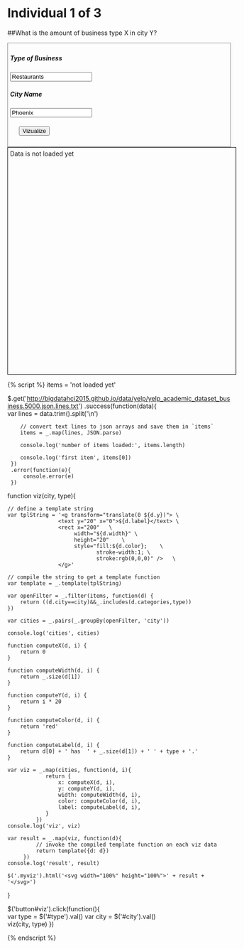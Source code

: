 # Individual 1 of 3

##What is the amount of business type X in city Y?

<div style="border:1px grey solid; padding:5px;">
    <div><h5>Type of Business</h5>
        <input id="type" type="text" value="Restaurants"/>
    </div>
    <div><h5>City Name</h5>
        <input id="city" type="text" value="Phoenix"/>
    </div>  
    <div style="margin:20px;">
        <button id="viz">Vizualize</button>
    </div>
</div>

<div class="myviz" style="width:100%; height:500px; border: 1px black solid; padding: 5px;">
Data is not loaded yet
</div>

{% script %}
items = 'not loaded yet'

$.get('http://bigdatahci2015.github.io/data/yelp/yelp_academic_dataset_business.5000.json.lines.txt')
    .success(function(data){        
        var lines = data.trim().split('\n')

        // convert text lines to json arrays and save them in `items`
        items = _.map(lines, JSON.parse)

        console.log('number of items loaded:', items.length)

        console.log('first item', items[0])
     })
     .error(function(e){
         console.error(e)
     })

function viz(city, type){    

    // define a template string
    var tplString = '<g transform="translate(0 ${d.y})"> \
                    <text y="20" x="0">${d.label}</text> \
                    <rect x="200"   \
                         width="${d.width}" \
                         height="20"    \
                         style="fill:${d.color};    \
                                stroke-width:1; \
                                stroke:rgb(0,0,0)" />   \
                    </g>'

    // compile the string to get a template function
    var template = _.template(tplString)

    var openFilter = _.filter(items, function(d) {
        return ((d.city==city)&&_.includes(d.categories,type))
    })

    var cities = _.pairs(_.groupBy(openFilter, 'city'))

    console.log('cities', cities)
    
    function computeX(d, i) {
        return 0
    }

    function computeWidth(d, i) {        
        return _.size(d[1])
    }

    function computeY(d, i) {
        return i * 20
    }

    function computeColor(d, i) {
        return 'red'
    }

    function computeLabel(d, i) {
        return d[0] + ' has  ' + _.size(d[1]) + ' ' + type + '.'
    }

    var viz = _.map(cities, function(d, i){                
                return {
                    x: computeX(d, i),
                    y: computeY(d, i),
                    width: computeWidth(d, i),
                    color: computeColor(d, i),
                    label: computeLabel(d, i),
                }
             })
    console.log('viz', viz)

    var result = _.map(viz, function(d){
             // invoke the compiled template function on each viz data
             return template({d: d})
         })
    console.log('result', result)

    $('.myviz').html('<svg width="100%" height="100%">' + result + '</svg>')
}

$('button#viz').click(function(){    
    var type = $('#type').val()
    var city = $('#city').val()   
    viz(city, type)
})  

{% endscript %}
